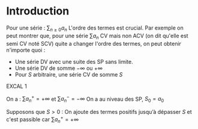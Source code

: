 # Introduction
Pour une série : $\sum_{n \geq 0} a_{n}$
L'ordre des termes est crucial.
Par exemple on peut montrer que, pour une série $\sum a_{n}$ CV mais non ACV (on dit qu'elle est semi CV noté SCV)
quite a changer l'ordre des termes, on peut obtenir n'importe quoi : 
- Une série DV avec une suite des SP sans limite.
- Une série DV de somme $- \infty$ ou $+ \infty$
- Pour $S$ arbitraire, une série CV de somme $S$

EXCAL 1

On a : $\sum a_{n}^{+} = + \infty$ et $\sum a_{n}^{-} = - \infty$
On a au niveau des SP, $S_{0} = a_{0}$

Supposons que $S > 0$ : 
On ajoute des termes positifs jusqu’à dépasser $S$ et c'est passible car $\sum a_{n}^{+} = + \infty$
